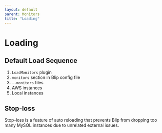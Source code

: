 ```yaml
---
layout: default
parent: Monitors
title: "Loading"
---
```


# Loading

## Default Load Sequence

1. `LoadMonitors` plugin
2. `monitors` section in Blip config file
3. `--monitors` files
4. AWS instances
5. Local instances

## Stop-loss

Stop-loss is a feature of auto reloading that prevents Blip from dropping too many MySQL instances due to unrelated external issues.
